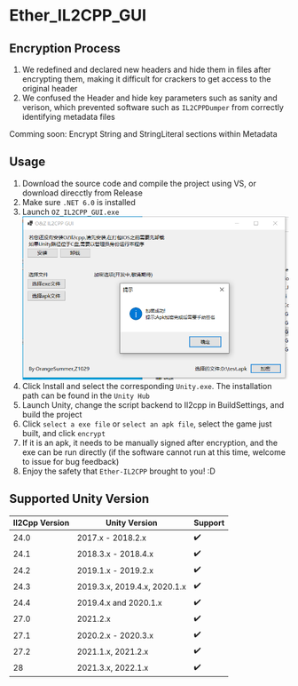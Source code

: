# Ether_IL2CPP_GUI

## Encryption Process

1. We redefined and declared new headers and hide them in files after encrypting them, making it difficult for crackers to get access to the original header
2. We confused the Header and hide key parameters such as sanity and verison, which prevented software such as `IL2CPPDumper` from correctly identifying metadata files

Comming soon: Encrypt String and StringLiteral sections within Metadata

## Usage

1. Download the source code and compile the project using VS, or download direcctly from  Release
2. Make sure `.NET 6.0` is installed
3. Launch `OZ_IL2CPP_GUI.exe`
![gui_application](pics/gui_main.png)
4. Click Install and select the corresponding `Unity.exe`. The installation path can be found in the `Unity Hub`
5. Launch Unity, change the script backend to Il2cpp in BuildSettings, and build the project
6. Click `select a exe file` or `select an apk file`, select the game just built, and click `encrypt`
7. If it is an apk, it needs to be manually signed after encryption, and the exe can be run directly (if the software cannot run at this time, welcome to issue for bug feedback)
8. Enjoy the safety that `Ether-IL2CPP` brought to you! :D

## Supported Unity Version

| Il2Cpp Version | Unity Version                | Support        |
| -------------- | ---------------------------- |--------------  |
| 24.0           | 2017.x - 2018.2.x            |✔️              |
| 24.1           | 2018.3.x - 2018.4.x          |✔️              |
| 24.2           | 2019.1.x - 2019.2.x          |✔️              |
| 24.3           | 2019.3.x, 2019.4.x, 2020.1.x |✔️             |
| 24.4           | 2019.4.x and 2020.1.x        |✔️             |
| 27.0           | 2021.2.x                     |✔️              |
| 27.1           | 2020.2.x - 2020.3.x          | ✔️              |
| 27.2           | 2021.1.x, 2021.2.x           |✔️              |
| 28             | 2021.3.x, 2022.1.x           |✔️             |
